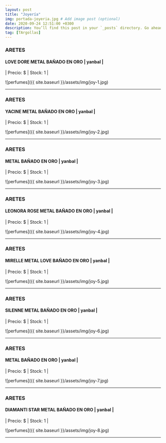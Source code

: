```yaml
---
layout: post
title: "Joyería"
img: portada-joyeria.jpg # Add image post (optional)
date: 2020-09-24 12:51:00 +0300
description: You’ll find this post in your `_posts` directory. Go ahead and edit it and re-build the site to see your changes. # Add post description (optional)
tag: [TArgollas]
---
```

### ARETES 
#### LOVE DORE METAL BAÑADO EN ORO | yanbal  |
| Precio: $   | Stock: 1  |

![perfumes]({{ site.baseurl }}/assets/img/joy-1.jpg)
* * *

### ARETES
#### YACINE METAL BAÑADO EN ORO | yanbal  |
| Precio: $   | Stock: 1  |

![perfumes]({{ site.baseurl }}/assets/img/joy-2.jpg)
* * *

### ARETES
#### METAL BAÑADO EN ORO  | yanbal  |
| Precio: $   | Stock: 1  |

![perfumes]({{ site.baseurl }}/assets/img/joy-3.jpg)
* * *

### ARETES 
#### LEONORA ROSE METAL BAÑADO EN ORO | yanbal  |
| Precio: $   | Stock: 1  |

![perfumes]({{ site.baseurl }}/assets/img/joy-4.jpg)
* * *

### ARETES
#### MIRELLE METAL LOVE BAÑADO EN ORO   | yanbal  |
| Precio: $   | Stock: 1  |

![perfumes]({{ site.baseurl }}/assets/img/joy-5.jpg)
* * *

### ARETES
#### SILENNE METAL BAÑADO EN ORO  | yanbal  |
| Precio: $   | Stock: 1  |

![perfumes]({{ site.baseurl }}/assets/img/joy-6.jpg)
* * *

### ARETES
#### METAL BAÑADO EN ORO  | yanbal  |
| Precio: $   | Stock: 1  |

![perfumes]({{ site.baseurl }}/assets/img/joy-7.jpg)
* * *

### ARETES
#### DIAMANTI STAR METAL BAÑADO EN ORO  | yanbal  |
| Precio: $   | Stock: 1  |

![perfumes]({{ site.baseurl }}/assets/img/joy-8.jpg)
* * *
